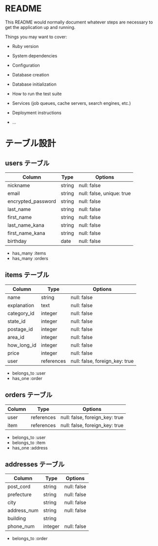 # README

This README would normally document whatever steps are necessary to get the
application up and running.

Things you may want to cover:

* Ruby version

* System dependencies

* Configuration

* Database creation

* Database initialization

* How to run the test suite

* Services (job queues, cache servers, search engines, etc.)

* Deployment instructions

* ...


# テーブル設計

## users テーブル

| Column             | Type   | Options     |
| ------------------ | ------ | ----------- |
| nickname           | string | null: false |
| email              | string | null: false, unique: true |
| encrypted_password | string | null: false |
| last_name          | string | null: false |
| first_name         | string | null: false |
| last_name_kana     | string | null: false |
| first_name_kana    | string | null: false |
| birthday           | date   | null: false |

- has_many :items
- has_many :orders



## items テーブル

| Column             | Type       | Options     |
| ------------------ | ---------- | ----------- |
| name               | string     | null: false |
| explanation        | text       | null: false |
| category_id        | integer    | null: false |
| state_id           | integer    | null: false |
| postage_id         | integer    | null: false |
| area_id            | integer    | null: false |
| how_long_id        | integer    | null: false |
| price              | integer    | null: false |
| user               | references | null: false, foreign_key: true|

- belongs_to :user
- has_one :order



## orders テーブル

| Column             | Type       | Options                        |
| ------------------ | ---------- | ------------------------------ |
| user               | references | null: false, foreign_key: true |
| item               | references | null: false, foreign_key: true |

- belongs_to :user
- belongs_to :item
- has_one :address



## addresses テーブル

| Column             | Type    | Options     |
| ------------------ | ------- | ----------- |
| post_cord          | string  | null: false |
| prefecture         | string  | null: false |
| city               | string  | null: false |
| address_num        | string  | null: false |
| building           | string  |             |
| phone_num          | integer | null: false |

- belongs_to :order